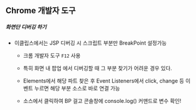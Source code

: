 ## Chrome 개발자 도구

##### 화면단 디버깅 하기

* 이클립스에서는 JSP 디버깅 시 스크립트 부분만 BreakPoint 설정가능

  * 크롬 개발자 도구 `F12` 사용

  * 특히 화면 내 팝업 에서 디버깅할 때 그 부분 찾기가 어려운 경우 있다.

  * Elements에서 해당 파트 찾은 후 Event Listeners에서 click, change 등 이벤트 누르면 해당 부분 소스로 바로 연결 가능

  * 소스에서 클릭하여 BP 걸고 콘솔창에 console.log() 커맨드로 변수 확인!

    